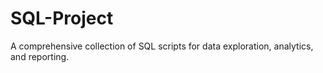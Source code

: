 # SQL-Project
A comprehensive collection of SQL scripts for data exploration, analytics, and reporting. 

